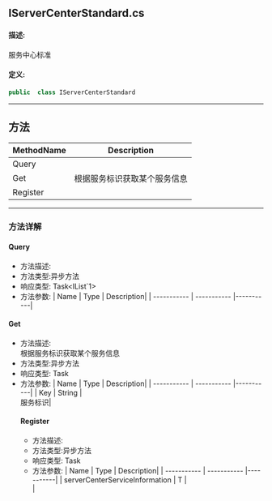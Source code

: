 ## IServerCenterStandard.cs 


#### 描述:


服务中心标准


#### 定义: 
``` csharp
public  class IServerCenterStandard
```
---
## 方法 
| MethodName      | Description | 
| ----------- | ----------- |
| Query |  |
| Get | 根据服务标识获取某个服务信息 |
| Register |  |
---
### 方法详解 
####  Query
* 方法描述:<br> 
* 方法类型:异步方法
* 响应类型: Task<IList`1>
* 方法参数:
| Name      | Type | Description|
| ----------- | ----------- |-----------|
####  Get
* 方法描述:<br> 根据服务标识获取某个服务信息
* 方法类型:异步方法
* 响应类型: Task<Object>
* 方法参数:
| Name      | Type | Description|
| ----------- | ----------- |-----------|
| Key | String |<br> 服务标识|
####  Register
* 方法描述:<br> 
* 方法类型:异步方法
* 响应类型: Task<Boolean>
* 方法参数:
| Name      | Type | Description|
| ----------- | ----------- |-----------|
| serverCenterServiceInformation | T |<br> |
